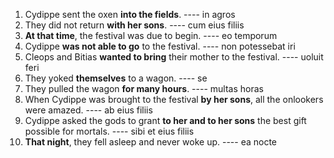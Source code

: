 1. Cydippe sent the oxen **into the fields**. ---- in agros
2. They did not return **with her sons**. ---- cum eius filiis
3. **At that time**, the festival was due to begin. ---- eo temporum
4. Cydippe **was not able to go** to the festival. ---- non potessebat iri
5. Cleops and Bitias **wanted to bring** their mother to the festival. ---- uoluit feri
6. They yoked **themselves** to a wagon. ---- se
7. They pulled the wagon **for many hours**. ---- multas horas
8. When Cydippe was brought to the festival **by her sons**, all the onlookers were amazed. ---- ab eius filiis
9. Cydippe asked the gods to grant **to her and to her sons** the best gift possible for mortals. ---- sibi et eius filiis
10. **That night**, they fell asleep and never woke up. ---- ea nocte
